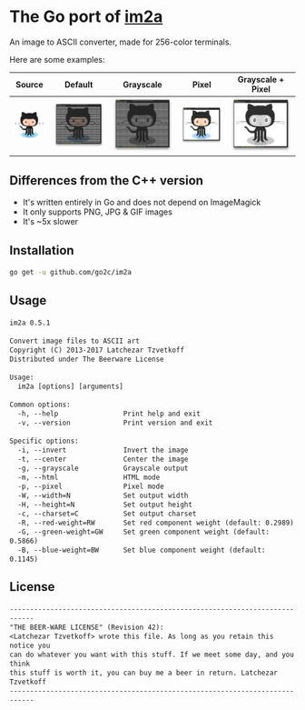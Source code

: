 # The Go port of [im2a](https://github.com/tzvetkoff/im2a)

An image to ASCII converter, made for 256-color terminals.

Here are some examples:

| Source                      | Default                      | Grayscale                    | Pixel                        | Grayscale + Pixel            |
| --------------------------- | ---------------------------- | ---------------------------- | ---------------------------- | ---------------------------- |
| ![Source](examples/oc0.png) | ![Default](examples/oc1.png) | ![Default](examples/oc2.png) | ![Default](examples/oc3.png) | ![Default](examples/oc4.png) |

## Differences from the C++ version

- It's written entirely in Go and does not depend on ImageMagick
- It only supports PNG, JPG & GIF images
- It's ~5x slower

## Installation

``` bash
go get -u github.com/go2c/im2a
```

## Usage

```
im2a 0.5.1

Convert image files to ASCII art
Copyright (C) 2013-2017 Latchezar Tzvetkoff
Distributed under The Beerware License

Usage:
  im2a [options] [arguments]

Common options:
  -h, --help                Print help and exit
  -v, --version             Print version and exit

Specific options:
  -i, --invert              Invert the image
  -t, --center              Center the image
  -g, --grayscale           Grayscale output
  -m, --html                HTML mode
  -p, --pixel               Pixel mode
  -W, --width=N             Set output width
  -H, --height=N            Set output height
  -c, --charset=C           Set output charset
  -R, --red-weight=RW       Set red component weight (default: 0.2989)
  -G, --green-weight=GW     Set green component weight (default: 0.5866)
  -B, --blue-weight=BW      Set blue component weight (default: 0.1145)
```

## License

```
----------------------------------------------------------------------------
"THE BEER-WARE LICENSE" (Revision 42):
<Latchezar Tzvetkoff> wrote this file. As long as you retain this notice you
can do whatever you want with this stuff. If we meet some day, and you think
this stuff is worth it, you can buy me a beer in return. Latchezar Tzvetkoff
----------------------------------------------------------------------------
```

